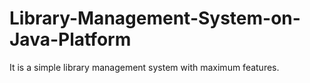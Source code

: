 # Library-Management-System-on-Java-Platform
It is a simple library management system with maximum features.
